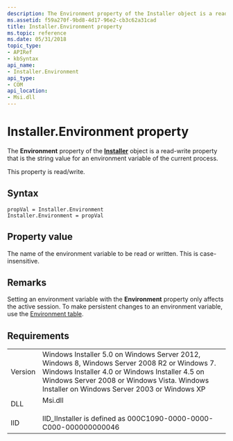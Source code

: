 ```yaml
---
description: The Environment property of the Installer object is a read-write property that is the string value for an environment variable of the current process.
ms.assetid: f59a270f-9bd8-4d17-96e2-cb3c62a31cad
title: Installer.Environment property
ms.topic: reference
ms.date: 05/31/2018
topic_type: 
- APIRef
- kbSyntax
api_name: 
- Installer.Environment
api_type: 
- COM
api_location: 
- Msi.dll
---
```


# Installer.Environment property

The **Environment** property of the [**Installer**](installer-object.md) object is a read-write property that is the string value for an environment variable of the current process.

This property is read/write.

## Syntax


```JScript
propVal = Installer.Environment
Installer.Environment = propVal 
```



## Property value

The name of the environment variable to be read or written. This is case-insensitive.

## Remarks

Setting an environment variable with the **Environment** property only affects the active session. To make persistent changes to an environment variable, use the [Environment table](environment-table.md).

## Requirements



|                    |                                                                                                                                                                                                                                                         |
|--------------------|---------------------------------------------------------------------------------------------------------------------------------------------------------------------------------------------------------------------------------------------------------|
| Version<br/> | Windows Installer 5.0 on Windows Server 2012, Windows 8, Windows Server 2008 R2 or Windows 7. Windows Installer 4.0 or Windows Installer 4.5 on Windows Server 2008 or Windows Vista. Windows Installer on Windows Server 2003 or Windows XP<br/> |
| DLL<br/>     | <dl> <dt>Msi.dll</dt> </dl>                                                                                                                                                                      |
| IID<br/>     | IID\_IInstaller is defined as 000C1090-0000-0000-C000-000000000046<br/>                                                                                                                                                                           |



 

 




